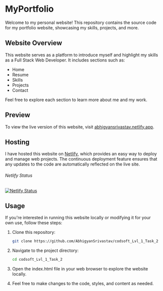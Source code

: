 # MyPortfolio

Welcome to my personal website! This repository contains the source code for my portfolio website, showcasing my skills, projects, and more.

## Website Overview

This website serves as a platform to introduce myself and highlight my skills as a Full Stack Web Developer. It includes sections such as:
- Home
- Resume
- Skills
- Projects
- Contact

Feel free to explore each section to learn more about me and my work.

## Preview

To view the live version of this website, visit [abhigyansrivastav.netlify.app](https://abhigyansrivastav.netlify.app/).

## Hosting

I have hosted this website on [Netlify](https://www.netlify.com), which provides an easy way to deploy and manage web projects. The continuous deployment feature ensures that any updates to the code are automatically reflected on the live site.

###### Netlify Status

[![Netlify Status](https://api.netlify.com/api/v1/badges/40ba678f-86bf-41c4-889d-4a4e81dcc209/deploy-status)](https://app.netlify.com/sites/abhigyansrivastav/deploys)

## Usage

If you're interested in running this website locally or modifying it for your own use, follow these steps:

1. Clone this repository:
   ```sh
   git clone https://github.com/AbhigyanSrivastav/codsoft_Lvl_1_Task_2.git

2. Navigate to the project directory:
   ```sh
   cd codsoft_Lvl_1_Task_2

3. Open the index.html file in your web browser to explore the website locally.
 

4. Feel free to make changes to the code, styles, and content as needed.
  

